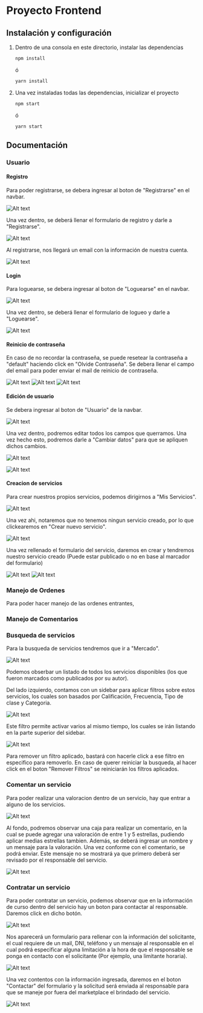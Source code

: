 # Proyecto Frontend

## Instalación y configuración

1. Dentro de una consola en este directorio, instalar las dependencias

    ```bash
    npm install
    ```
    ó
    ```bash
    yarn install
    ```

2. Una vez instaladas todas las dependencias, inicializar el proyecto 

    ```bash
    npm start
    ```
    ó
    ```bash
    yarn start
    ```

## Documentación

### Usuario

#### Registro

Para poder registrarse, se debera ingresar al boton de "Registrarse" en el navbar.

![Alt text](doc/registrarseBoton.png)

Una vez dentro, se deberá llenar el formulario de registro y darle a "Registrarse".

![Alt text](doc/registrarseForm.png)

Al registrarse, nos llegará un email con la información de nuestra cuenta.

![Alt text](doc/registrarseMail.png)

#### Login

Para loguearse, se debera ingresar al boton de "Loguearse" en el navbar.

![Alt text](doc/loguearseBoton.png)

Una vez dentro, se deberá llenar el formulario de logueo y darle a "Loguearse".

![Alt text](doc/loguearseForm.png)

#### Reinicio de contraseña

En caso de no recordar la contraseña, se puede resetear la contraseña a "default" haciendo click en "Olvide Contraseña". Se debera llenar el campo del email para poder enviar el mail de reinicio de contraseña.

![Alt text](doc/olvideContra.png)
![Alt text](doc/mensajeContra.png)
![Alt text](doc/mailContra.png)

#### Edición de usuario

Se debera ingresar al boton de "Usuario" de la navbar.

![Alt text](doc/usuarioBoton.png)

Una vez dentro, podremos editar todos los campos que querramos. Una vez hecho esto, podremos darle a "Cambiar datos" para que se apliquen dichos cambios.

![Alt text](doc/datosForm.png)

![Alt text](doc/datosModificados.png)

#### Creacion de servicios

Para crear nuestros propios servicios, podemos dirigirnos a "Mis Servicios". 

![Alt text](doc/misServiciosBoton.png)

Una vez ahi, notaremos que no tenemos ningun servicio creado, por lo que clickearemos en "Crear nuevo servicio".

![Alt text](doc/crearServicioIni.png)

Una vez rellenado el formulario del servicio, daremos en crear y tendremos nuestro servicio creado (Puede estar publicado o no en base al marcador del formulario)

![Alt text](doc/crearServicioForm.png)
![Alt text](doc/servicioCreadoListado.png)

### Manejo de Ordenes

Para poder hacer manejo de las ordenes entrantes, 

### Manejo de Comentarios



### Busqueda de servicios

Para la busqueda de servicios tendremos que ir a "Mercado". 

![Alt text](doc/mercadoBoton.png)

Podemos obserbar un listado de todos los servicios disponibles (los que fueron marcados como publicados por su autor). 

Del lado izquierdo, contamos con un sidebar para aplicar filtros sobre estos servicios, los cuales son basados por Calificación, Frecuencia, Tipo de clase y Categoria.

![Alt text](doc/sidebarFiltros.png)

Este filtro permite activar varios al mismo tiempo, los cuales se irán listando en la parte superior del sidebar.

![Alt text](doc/sidebarFiltrosAplicados.png)

Para remover un filtro aplicado, bastará con hacerle click a ese filtro en especifico para removerlo. En caso de querer reiniciar la busqueda, al hacer click en el boton "Remover Filtros" se reiniciarán los filtros aplicados.

### Comentar un servicio

Para poder realizar una valoracion dentro de un servicio, hay que entrar a alguno de los servicios. 

![Alt text](doc/paginaServicio.png)

Al fondo, podremos observar una caja para realizar un comentario, en la cual se puede agregar una valoración de entre 1 y 5 estrellas, pudiendo aplicar medias estrellas tambien. Además, se deberá ingresar un nombre y un mensaje para la valoración. Una vez conforme con el comentario, se podrá enviar. Este mensaje no se mostrará ya que primero deberá ser revisado por el responsable del servicio.

![Alt text](doc/comentarioClase.png)

### Contratar un servicio

Para poder contratar un servicio, podemos observar que en la información de curso dentro del servicio hay un boton para contactar al responsable. Daremos click en dicho botón.

![Alt text](doc/servicioInfo.png)

Nos aparecerá un formulario para rellenar con la información del solicitante, el cual requiere de un mail, DNI, teléfono y un mensaje al responsable en el cual podrá especificar alguna limitación a la hora de que el responsable se ponga en contacto con el solicitante (Por ejemplo, una limitante horaria). 

![Alt text](doc/solicitarServicio.png)

Una vez contentos con la información ingresada, daremos en el boton "Contactar" del formulario y la solicitud será enviada al responsable para que se maneje por fuera del marketplace el brindado del servicio.

![Alt text](doc/servicioContratado.png)
